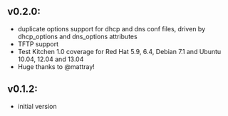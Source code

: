 ## v0.2.0:

* duplicate options support for dhcp and dns conf files, driven by dhcp_options and dns_options attributes
* TFTP support
* Test Kitchen 1.0 coverage for Red Hat 5.9, 6.4, Debian 7.1 and Ubuntu 10.04, 12.04 and 13.04
* Huge thanks to @mattray!

## v0.1.2:

* initial version
